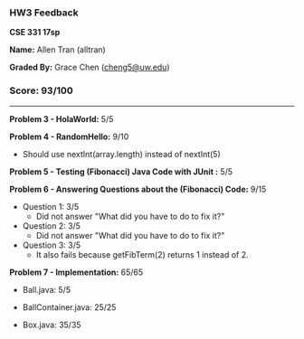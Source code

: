 ### HW3 Feedback

**CSE 331 17sp**

**Name:** Allen Tran (alltran)

**Graded By:** Grace Chen (cheng5@uw.edu)

### Score: 93/100
---

**Problem 3 - HolaWorld:** 5/5

**Problem 4 - RandomHello:** 9/10
- Should use nextInt(array.length) instead of nextInt(5)

**Problem 5 - Testing (Fibonacci) Java Code with JUnit :** 5/5

**Problem 6 - Answering Questions about the (Fibonacci) Code:** 9/15

- Question 1: 3/5
  - Did not answer "What did you have to do to fix it?"
- Question 2: 3/5
  - Did not answer "What did you have to do to fix it?"
- Question 3: 3/5
  - It also fails because getFibTerm(2) returns 1 instead of 2.

**Problem 7 - Implementation:** 65/65

- Ball.java: 5/5

- BallContainer.java: 25/25
 
- Box.java: 35/35
